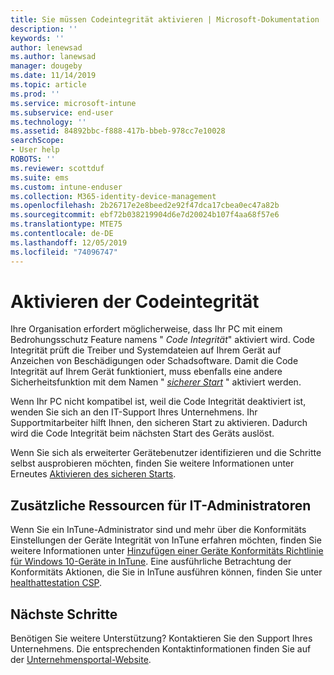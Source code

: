 ```yaml
---
title: Sie müssen Codeintegrität aktivieren | Microsoft-Dokumentation
description: ''
keywords: ''
author: lenewsad
ms.author: lanewsad
manager: dougeby
ms.date: 11/14/2019
ms.topic: article
ms.prod: ''
ms.service: microsoft-intune
ms.subservice: end-user
ms.technology: ''
ms.assetid: 84892bbc-f888-417b-bbeb-978cc7e10028
searchScope:
- User help
ROBOTS: ''
ms.reviewer: scottduf
ms.suite: ems
ms.custom: intune-enduser
ms.collection: M365-identity-device-management
ms.openlocfilehash: 2b26717e2e8beed2e92f47dca17cbea0ec47a82b
ms.sourcegitcommit: ebf72b038219904d6e7d20024b107f4aa68f57e6
ms.translationtype: MTE75
ms.contentlocale: de-DE
ms.lasthandoff: 12/05/2019
ms.locfileid: "74096747"
---
```

# <a name="enable-code-integrity"></a>Aktivieren der Codeintegrität

Ihre Organisation erfordert möglicherweise, dass Ihr PC mit einem Bedrohungsschutz Feature namens " *Code Integrität*" aktiviert wird. Code Integrität prüft die Treiber und Systemdateien auf Ihrem Gerät auf Anzeichen von Beschädigungen oder Schadsoftware. Damit die Code Integrität auf Ihrem Gerät funktioniert, muss ebenfalls eine andere Sicherheitsfunktion mit dem Namen " [*sicherer Start*](https://docs.microsoft.com/windows/security/information-protection/secure-the-windows-10-boot-process#secure-boot) " aktiviert werden.

Wenn Ihr PC nicht kompatibel ist, weil die Code Integrität deaktiviert ist, wenden Sie sich an den IT-Support Ihres Unternehmens. Ihr Supportmitarbeiter hilft Ihnen, den sicheren Start zu aktivieren. Dadurch wird die Code Integrität beim nächsten Start des Geräts auslöst. 

Wenn Sie sich als erweiterter Gerätebenutzer identifizieren und die Schritte selbst ausprobieren möchten, finden Sie weitere Informationen unter Erneutes [Aktivieren des sicheren Starts](https://docs.microsoft.com/windows-hardware/manufacture/desktop/disabling-secure-boot#re-enable-secure-boot).

## <a name="additional-resources-for-it-administrators"></a>Zusätzliche Ressourcen für IT-Administratoren

Wenn Sie ein InTune-Administrator sind und mehr über die Konformitäts Einstellungen der Geräte Integrität von InTune erfahren möchten, finden Sie weitere Informationen unter [Hinzufügen einer Geräte Konformitäts Richtlinie für Windows 10-Geräte in InTune](https://docs.microsoft.com/intune/protect/compliance-policy-create-windows). Eine ausführliche Betrachtung der Konformitäts Aktionen, die Sie in InTune ausführen können, finden Sie unter [healthattestation CSP](https://docs.microsoft.com/windows/client-management/mdm/healthattestation-csp#step-8-take-appropriate-policy-action-based-on-evaluation-results).  

## <a name="next-steps"></a>Nächste Schritte

Benötigen Sie weitere Unterstützung? Kontaktieren Sie den Support Ihres Unternehmens. Die entsprechenden Kontaktinformationen finden Sie auf der [Unternehmensportal-Website](https://go.microsoft.com/fwlink/?linkid=2010980).
